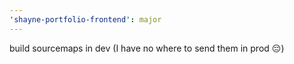 ```yaml
---
'shayne-portfolio-frontend': major
---
```


build sourcemaps in dev (I have no where to send them in prod 😔)
